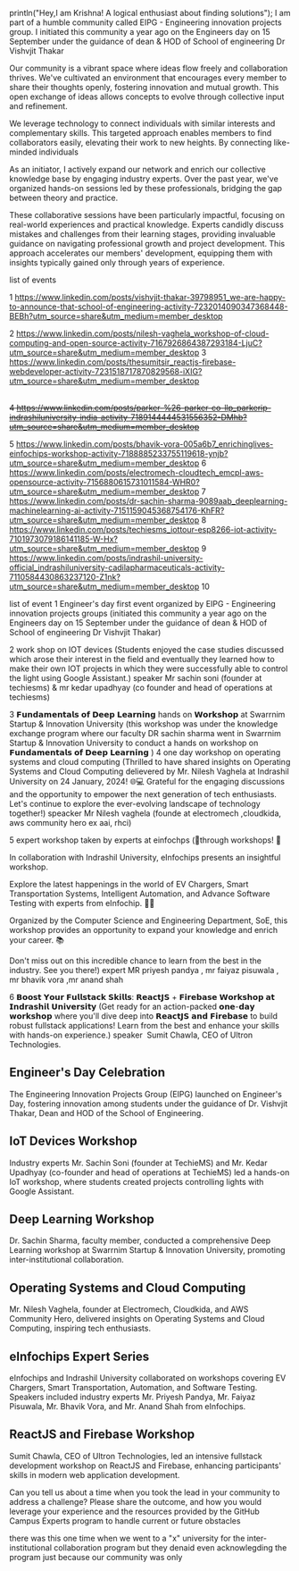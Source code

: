 
println("Hey,I am Krishna! A logical enthusiast about finding solutions");
I am part of a humble community called EIPG - Engineering innovation projects group. I initiated this community a year ago on the Engineers day on 15 September under the guidance of dean & HOD of School of engineering Dr Vishvjit Thakar

Our community is a vibrant space where ideas flow freely and collaboration thrives. We've cultivated an environment that encourages every member to share their thoughts openly, fostering innovation and mutual growth. This open exchange of ideas allows concepts to evolve through collective input and refinement.

We leverage technology to connect individuals with similar interests and complementary skills. This targeted approach enables members to find collaborators easily, elevating their work to new heights. By connecting like-minded individuals

As an initiator, I actively expand our network and enrich our collective knowledge base by engaging industry experts. Over the past year, we've organized hands-on sessions led by these professionals, bridging the gap between theory and practice.

These collaborative sessions have been particularly impactful, focusing on real-world experiences and practical knowledge. Experts candidly discuss mistakes and challenges from their learning stages, providing invaluable guidance on navigating professional growth and project development. This approach accelerates our members' development, equipping them with insights typically gained only through years of experience.








list  of  events 



1 https://www.linkedin.com/posts/vishvjit-thakar-39798951_we-are-happy-to-announce-that-school-of-engineering-activity-7232014090347368448-BEBh?utm_source=share&utm_medium=member_desktop

2 https://www.linkedin.com/posts/nilesh-vaghela_workshop-of-cloud-computing-and-open-source-activity-7167926864387293184-LjuC?utm_source=share&utm_medium=member_desktop
3 https://www.linkedin.com/posts/thesumitsir_reactjs-firebase-webdeveloper-activity-7231518717870829568-iXIG?utm_source=share&utm_medium=member_desktop



\
~~4 https://www.linkedin.com/posts/parker-%26-parker-co-llp_parkerip-indrashiluniversity-india-activity-7189144444531556352-DMhb?utm_source=share&utm_medium=member_desktop~~



5 https://www.linkedin.com/posts/bhavik-vora-005a6b7_enrichinglives-einfochips-workshop-activity-7188885233755119618-ynjb?utm_source=share&utm_medium=member_desktop
6 https://www.linkedin.com/posts/electromech-cloudtech_emcpl-aws-opensource-activity-7156880615731011584-WHR0?utm_source=share&utm_medium=member_desktop
7 https://www.linkedin.com/posts/dr-sachin-sharma-9089aab_deeplearning-machinelearning-ai-activity-7151159045368754176-KhFR?utm_source=share&utm_medium=member_desktop
8 https://www.linkedin.com/posts/techiesms_iottour-esp8266-iot-activity-7101973079186141185-W-Hx?utm_source=share&utm_medium=member_desktop
9 https://www.linkedin.com/posts/indrashil-university-official_indrashiluniversity-cadilapharmaceuticals-activity-7110584430863237120-Z1nk?utm_source=share&utm_medium=member_desktop
10 




list of event
1  Engineer's day first event organized by EIPG - Engineering innovation projects groups (initiated this community a year ago on the Engineers day on 15 September under the guidance of dean & HOD of School of engineering Dr Vishvjit Thakar)

2 work shop on IOT devices (Students enjoyed the case studies discussed which arose their interest in the field and eventually they learned how to make their own IOT projects in which they were successfully able to control the light using Google Assistant.) speaker Mr sachin soni (founder at techiesms) & mr kedar upadhyay (co founder and head of operations at techiesms)

3 𝗙𝘂𝗻𝗱𝗮𝗺𝗲𝗻𝘁𝗮𝗹𝘀 𝗼𝗳 𝗗𝗲𝗲𝗽 𝗟𝗲𝗮𝗿𝗻𝗶𝗻𝗴 hands on  𝗪𝗼𝗿𝗸𝘀𝗵𝗼𝗽 at Swarrnim Startup & Innovation University (this workshop was under the knowledge exchange program where our faculty DR sachin sharma went in Swarrnim Startup & Innovation University to conduct a hands on workshop on  𝗙𝘂𝗻𝗱𝗮𝗺𝗲𝗻𝘁𝗮𝗹𝘀 𝗼𝗳 𝗗𝗲𝗲𝗽 𝗟𝗲𝗮𝗿𝗻𝗶𝗻𝗴  )
4 one day workshop on operating systems and cloud computing (Thrilled to have shared insights on Operating Systems and Cloud Computing delievered by Mr. Nilesh Vaghela at Indrashil University  on 24 January, 2024! 🌐💻 Grateful for the engaging discussions and the opportunity to empower the next generation of tech enthusiasts. Let's continue to explore the ever-evolving landscape of technology together!) speacker Mr Nilesh  vaghela (founde at electromech ,cloudkida, aws community hero ex aai, rhci)


5 expert workshop taken by experts at einfochps (🌟through workshops! 🌟  
  
In collaboration with Indrashil University, eInfochips presents an insightful workshop.  
  
Explore the latest happenings in the world of EV Chargers, Smart Transportation Systems, Intelligent Automation, and Advance Software Testing with experts from eInfochip. 🚗💡  
  
Organized by the Computer Science and Engineering Department, SoE, this workshop provides an opportunity to expand your knowledge and enrich your career. 📚  
  
Don't miss out on this incredible chance to learn from the best in the industry. See you there!) expert MR priyesh pandya , mr faiyaz pisuwala , mr bhavik vora ,mr anand shah


6 𝗕𝗼𝗼𝘀𝘁 𝗬𝗼𝘂𝗿 𝗙𝘂𝗹𝗹𝘀𝘁𝗮𝗰𝗸 𝗦𝗸𝗶𝗹𝗹𝘀: 𝗥𝗲𝗮𝗰𝘁𝗝𝗦 + 𝗙𝗶𝗿𝗲𝗯𝗮𝘀𝗲 𝗪𝗼𝗿𝗸𝘀𝗵𝗼𝗽 𝗮𝘁 𝗜𝗻𝗱𝗿𝗮𝘀𝗵𝗶𝗹 𝗨𝗻𝗶𝘃𝗲𝗿𝘀𝗶𝘁𝘆 (Get ready for an action-packed 𝗼𝗻𝗲-𝗱𝗮𝘆 𝘄𝗼𝗿𝗸𝘀𝗵𝗼𝗽 where you'll dive deep into 𝗥𝗲𝗮𝗰𝘁𝗝𝗦 𝗮𝗻𝗱 𝗙𝗶𝗿𝗲𝗯𝗮𝘀𝗲 to build robust fullstack applications! Learn from the best and enhance your skills with hands-on experience.) speaker   Sumit Chawla, CEO of Ultron Technologies.




## Engineer's Day Celebration

The Engineering Innovation Projects Group (EIPG) launched on Engineer's Day, fostering innovation among students under the guidance of Dr. Vishvjit Thakar, Dean and HOD of the School of Engineering.

## IoT Devices Workshop

Industry experts Mr. Sachin Soni (founder at TechieMS) and Mr. Kedar Upadhyay (co-founder and head of operations at TechieMS) led a hands-on IoT workshop, where students created projects controlling lights with Google Assistant.

## Deep Learning Workshop

Dr. Sachin Sharma, faculty member, conducted a comprehensive Deep Learning workshop at Swarrnim Startup & Innovation University, promoting inter-institutional collaboration.

## Operating Systems and Cloud Computing

Mr. Nilesh Vaghela, founder at Electromech, Cloudkida, and AWS Community Hero, delivered insights on Operating Systems and Cloud Computing, inspiring tech enthusiasts.

## eInfochips Expert Series

eInfochips and Indrashil University collaborated on workshops covering EV Chargers, Smart Transportation, Automation, and Software Testing. Speakers included industry experts Mr. Priyesh Pandya, Mr. Faiyaz Pisuwala, Mr. Bhavik Vora, and Mr. Anand Shah from eInfochips.

## ReactJS and Firebase Workshop

Sumit Chawla, CEO of Ultron Technologies, led an intensive fullstack development workshop on ReactJS and Firebase, enhancing participants' skills in modern web application development.








Can you tell us about a time when you took the lead in your community to address a challenge? Please share the outcome, and how you would leverage your experience and the resources provided by the GitHub Campus Experts program to handle current or future obstacles


there was this one time when we went to a "x" university for the inter-institutional collaboration program but they denaid even acknowlegding the program just because our community was only 